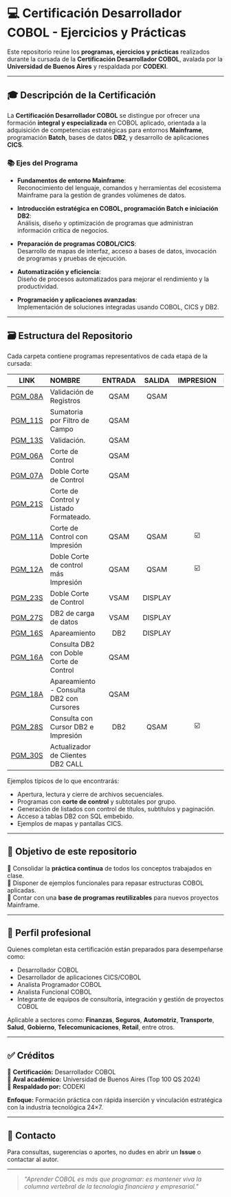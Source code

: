 # 💻 Certificación Desarrollador COBOL - Ejercicios y Prácticas

Este repositorio reúne los **programas, ejercicios y prácticas** realizados durante la cursada de la **Certificación Desarrollador COBOL**, avalada por la **Universidad de Buenos Aires** y respaldada por **CODEKI**.

---

## 🎓 Descripción de la Certificación

La **Certificación Desarrollador COBOL** se distingue por ofrecer una formación **integral y especializada** en COBOL aplicado, orientada a la adquisición de competencias estratégicas para entornos **Mainframe**, programación **Batch**, bases de datos **DB2**, y desarrollo de aplicaciones **CICS**.

### 📚 Ejes del Programa

- **Fundamentos de entorno Mainframe**:  
  Reconocimiento del lenguaje, comandos y herramientas del ecosistema Mainframe para la gestión de grandes volúmenes de datos.

- **Introducción estratégica en COBOL, programación Batch e iniciación DB2**:  
  Análisis, diseño y optimización de programas que administran información crítica de negocios.

- **Preparación de programas COBOL/CICS**:  
  Desarrollo de mapas de interfaz, acceso a bases de datos, invocación de programas y pruebas de ejecución.

- **Automatización y eficiencia**:  
  Diseño de procesos automatizados para mejorar el rendimiento y la productividad.

- **Programación y aplicaciones avanzadas**:  
  Implementación de soluciones integradas usando COBOL, CICS y DB2.


---

## 🗃️ Estructura del Repositorio

Cada carpeta contiene programas representativos de cada etapa de la cursada:

|LINK |NOMBRE | ENTRADA | SALIDA | IMPRESION | DB2 |
|:---:|:------|:-------:|:------:|:------:|:------:|
|[PGM_08A](/Programas/PGM_08A/)|Validación de Registros|QSAM|QSAM| | |
|[PGM_11S](/Programas/PGM_11S/)|Sumatoria por Filtro de Campo|QSAM| |
|[PGM_13S](/Programas/PGM_13S/)|Validación.| QSAM| |
|[PGM_06A](/Programas/PGM_06A/)|Corte de Control| QSAM| |
|[PGM_07A](/Programas/PGM_07A/)|Doble Corte de Control |QSAM| |
|[PGM_21S](/Programas/PGM_21S/)|Corte de Control y Listado Formateado.
|[PGM_11A](/Programas/PGM_11A/)|Corte de Control con Impresión |QSAM|QSAM|☑️| |
|[PGM_12A](/Programas/PGM_12A/)|Doble Corte de control más Impresión |QSAM|QSAM|☑️| |
|[PGM_23S](/Programas/PGM_23S/)|Doble Corte de Control |VSAM|DISPLAY|
|[PGM_27S](/Programas/PGM_27S/)|DB2 de carga de datos |VSAM|DISPLAY||✅|
|[PGM_16S](/Programas/PGM_16S/)|Apareamiento |DB2|DISPLAY| | ✅|
|[PGM_16A](/Programas/PGM_16A/)|Consulta DB2 con Doble Corte de Control |QSAM| | |✅|
|[PGM_18A](/Programas/PGM_18A/)|Apareamiento - Consulta DB2 con Cursores |QSAM| | |✅|
|[PGM_28S](/Programas/PGM_28S/)|Consulta con Cursor DB2 e Impresión |DB2|QSAM|☑️| ✅|
|[PGM_30S](/Programas/PGM_30S/)|Actualizador de Clientes DB2 CALL| |||✅ |

Ejemplos típicos de lo que encontrarás:
- Apertura, lectura y cierre de archivos secuenciales.
- Programas con **corte de control** y subtotales por grupo.
- Generación de listados con control de títulos, subtítulos y paginación.
- Acceso a tablas DB2 con SQL embebido.
- Ejemplos de mapas y pantallas CICS.

---

## 🧩 Objetivo de este repositorio

📌 Consolidar la **práctica continua** de todos los conceptos trabajados en clase.  
📌 Disponer de ejemplos funcionales para repasar estructuras COBOL aplicadas.  
📌 Contar con una **base de programas reutilizables** para nuevos proyectos Mainframe.

---

## 🚀 Perfil profesional

Quienes completan esta certificación están preparados para desempeñarse como:
- Desarrollador COBOL
- Desarrollador de aplicaciones CICS/COBOL
- Analista Programador COBOL
- Analista Funcional COBOL
- Integrante de equipos de consultoría, integración y gestión de proyectos COBOL

Aplicable a sectores como:
**Finanzas**, **Seguros**, **Automotriz**, **Transporte**, **Salud**, **Gobierno**, **Telecomunicaciones**, **Retail**, entre otros.

---

## ✅ Créditos

📍 **Certificación:** Desarrollador COBOL  
📍 **Aval académico:** Universidad de Buenos Aires (Top 100 QS 2024)  
📍 **Respaldado por:** CODEKI  

**Enfoque:** Formación práctica con rápida inserción y vinculación estratégica con la industria tecnológica 24×7.

---

## 🤝 Contacto

Para consultas, sugerencias o aportes, no dudes en abrir un **Issue** o contactar al autor.

---

> *"Aprender COBOL es más que programar: es mantener viva la columna vertebral de la tecnología financiera y empresarial."*

